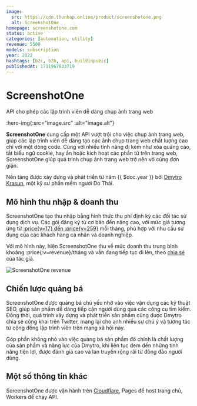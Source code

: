```yaml
---
image:
  src: https://cdn.thunhap.online/product/screenshotone.png
  alt: ScreenshotOne
homepage: screenshotone.com
status: active
categories: [automation, utility]
revenue: 5500
models: subscription
year: 2022
hashtags: [b2c, b2b, api, buildinpubic]
publishedAt: 1711967833719
---
```


# ScreenshotOne

API cho phép các lập trình viên dễ dàng chụp ảnh trang web

:hero-img{:src="image.src" :alt="image.alt"}

__ScreenshotOne__ cung cấp một API vượt trội cho việc chụp ảnh trang web, giúp các lập trình viên dễ dàng tạo các ảnh chụp trang web chất lượng cao chỉ với một dòng code. Cùng với nhiều tính năng đi kèm như xóa quảng cáo, tắt biểu ngữ cookie, hay ẩn hoặc kích hoạt các phần tử trên trang web, ScreenshotOne giúp quá trình chụp ảnh trang web trở nên vô cùng đơn giản.

Nền tảng được xây dựng và phát triển từ năm {{ $doc.year }} bởi [Dmytro Krasun](https://twitter.com/DmytroKrasun), một kỹ sư phần mềm người Do Thái.

## Mô hình thu nhập & doanh thu

ScreenshotOne tạo thu nhập bằng hình thức thu phí định kỳ các đối tác sử dụng dịch vụ. Các gói đăng ký từ cơ bản đến nâng cao, với mức giá tương ứng từ [:price{v=17} đến :price{v=259}](https://screenshotone.com/pricing/) mỗi tháng, phù hợp với nhu cầu sử dụng của các khách hàng cá nhân và doanh nghiệp.

Với mô hình này, hiện ScreenshotOne thu về mức doanh thu trung bình khoảng :price{:v=revenue}/tháng và vẫn đang tiếp tục đi lên, theo [chia sẻ](https://twitter.com/DmytroKrasun/status/1774740370204635429) của tác giả.

![ScreenshotOne revenue](https://pbs.twimg.com/media/GKEkzTaWwAAv-o4?format=jpg&name=large)

## Chiến lược quảng bá

ScreenshotOne được quảng bá chủ yếu nhờ vào việc vận dụng các kỹ thuật SEO, giúp sản phẩm dễ dàng tiếp cận người dùng qua các công cụ tìm kiếm. Đồng thời, quá trình xây dựng và phát triển sản phẩm cũng được Dmytro chia sẻ công khai trên Twitter, mang lại cho anh nhiều sự chú ý và tương tác từ cộng đồng lập trình viên trên mạng xã hội này.

Góp phần không nhỏ vào việc quảng bá sản phẩm đó chính là chất lượng của sản phẩm và năng lực của Dmytro, khi liên tục đem đến những tính năng tiện lợi, được đánh giá cao và lan truyền rộng rãi từ đông đảo người dùng.

## Một số thông tin khác

ScreenshotOne được vận hành trên [Cloudflare](https://twitter.com/CloudflareDev/status/1773070034291597491), Pages để host trang chủ, Workers để chạy API.
